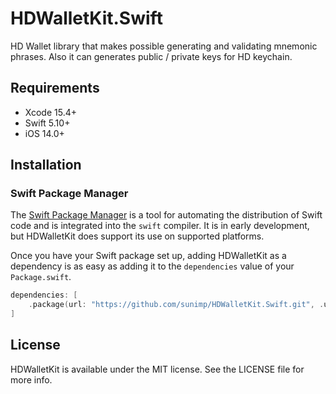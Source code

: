 # HDWalletKit.Swift

HD Wallet library that makes possible generating and validating mnemonic phrases. Also it can generates public / private keys for HD keychain.

## Requirements

* Xcode 15.4+
* Swift 5.10+
* iOS 14.0+

## Installation

### Swift Package Manager

The [Swift Package Manager](https://swift.org/package-manager/) is a tool for automating the distribution of Swift code
and is integrated into the `swift` compiler. It is in early development, but HDWalletKit does support its use on
supported platforms.

Once you have your Swift package set up, adding HDWalletKit as a dependency is as easy as adding it to
the `dependencies` value of your `Package.swift`.

```swift
dependencies: [
    .package(url: "https://github.com/sunimp/HDWalletKit.Swift.git", .upToNextMajor(from: "1.4.0"))
]
```

## License

HDWalletKit is available under the MIT license. See the LICENSE file for more info.
